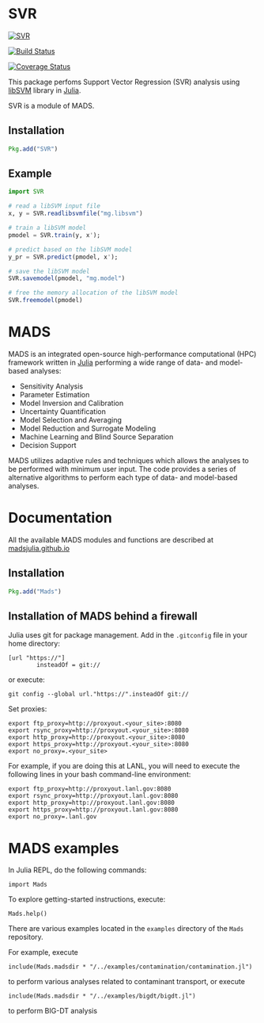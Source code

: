 SVR
================

[![SVR](http://pkg.julialang.org/badges/SVR_0.5.svg)](http://pkg.julialang.org/?pkg=SVR&ver=0.5)

[![Build Status](https://travis-ci.org/madsjulia/SVR.jl.svg?branch=master)](https://travis-ci.org/madsjulia/SVR.jl)

[![Coverage Status](https://coveralls.io/repos/madsjulia/SVR.jl/badge.svg?branch=master)](https://coveralls.io/r/madsjulia/SVR.jl?branch=master)

This package perfoms Support Vector Regression (SVR) analysis using [libSVM](https://www.csie.ntu.edu.tw/~cjlin/libsvm/) library in [Julia](http://julialang.org).

SVR is a module of MADS.

Installation
------------

```julia
Pkg.add("SVR")
```

Example
-------

```julia
import SVR

# read a libSVM input file
x, y = SVR.readlibsvmfile("mg.libsvm")

# train a libSVM model
pmodel = SVR.train(y, x');

# predict based on the libSVM model
y_pr = SVR.predict(pmodel, x');

# save the libSVM model
SVR.savemodel(pmodel, "mg.model")

# free the memory allocation of the libSVM model
SVR.freemodel(pmodel)
```

MADS
====

MADS is an integrated open-source high-performance computational (HPC) framework written in [Julia](http://julialang.org) performing a wide range of data- and model-based analyses:

* Sensitivity Analysis
* Parameter Estimation
* Model Inversion and Calibration
* Uncertainty Quantification
* Model Selection and Averaging
* Model Reduction and Surrogate Modeling
* Machine Learning and Blind Source Separation
* Decision Support

MADS utilizes adaptive rules and techniques which allows the analyses to be performed with minimum user input.
The code provides a series of alternative algorithms to perform each type of data- and model-based analyses.

Documentation
=============

All the available MADS modules and functions are described at [madsjulia.github.io](http://madsjulia.github.io/Mads.jl)

Installation
------------

```julia
Pkg.add("Mads")
```

Installation of MADS behind a firewall
------------------------------

Julia uses git for package management. Add in the `.gitconfig` file in your home directory:

```
[url "https://"]
        insteadOf = git://
```

or execute:

```
git config --global url."https://".insteadOf git://
```

Set proxies:

```
export ftp_proxy=http://proxyout.<your_site>:8080
export rsync_proxy=http://proxyout.<your_site>:8080
export http_proxy=http://proxyout.<your_site>:8080
export https_proxy=http://proxyout.<your_site>:8080
export no_proxy=.<your_site>
```

For example, if you are doing this at LANL, you will need to execute the
following lines in your bash command-line environment:

```
export ftp_proxy=http://proxyout.lanl.gov:8080
export rsync_proxy=http://proxyout.lanl.gov:8080
export http_proxy=http://proxyout.lanl.gov:8080
export https_proxy=http://proxyout.lanl.gov:8080
export no_proxy=.lanl.gov
```

MADS examples
=============

In Julia REPL, do the following commands:

`import Mads`

To explore getting-started instructions, execute:

`Mads.help()`

There are various examples located in the `examples` directory of the `Mads` repository.

For example, execute

`include(Mads.madsdir * "/../examples/contamination/contamination.jl")`

to perform various analyses related to contaminant transport, or execute

`include(Mads.madsdir * "/../examples/bigdt/bigdt.jl")`

to perform BIG-DT analysis